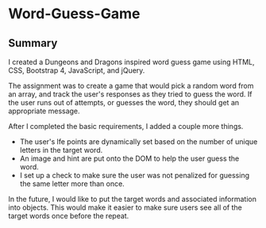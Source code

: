 # Word-Guess-Game

## Summary
I created a Dungeons and Dragons inspired word guess game using HTML, CSS, Bootstrap 4, JavaScript, and jQuery. 

The assignment was to create a game that would pick a random word from an array, and track the user's responses as they tried to guess the word. If the user runs out of attempts, or guesses the word, they should get an appropriate message. 

After I completed the basic requirements, I added a couple more things. 
* The user's lfe points are dynamically set based on the number of unique letters in the target word.
* An image and hint are put onto the DOM to help the user guess the word.
* I set up a check to make sure the user was not penalized for guessing the same letter more than once. 

In the future, I would like to put the target words and associated information into objects. This would make it easier to make sure users see all of the target words once before the repeat.